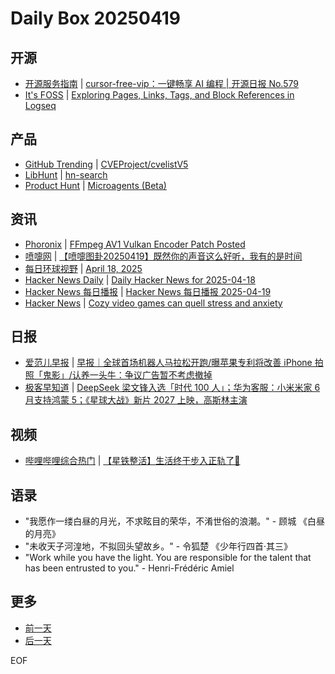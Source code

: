 # Daily Box 20250419

## 开源
- [开源服务指南](https://osguider.com/blog/) | [cursor-free-vip：一键畅享 AI 编程 | 开源日报 No.579](https://osguider.com/blog/post/daily/daily-579/)
- [It's FOSS](https://itsfoss.com/) | [Exploring Pages, Links, Tags, and Block References in Logseq](https://itsfoss.com/logseq-pages-links-tags-blocks/)

## 产品
- [GitHub Trending](https://github.com/trending?since=daily) | [CVEProject/cvelistV5](https://github.com/CVEProject/cvelistV5)
- [LibHunt](https://www.libhunt.com/) | [hn-search](https://www.libhunt.com/r/hn-search)
- [Product Hunt](https://www.producthunt.com) | [Microagents (Beta)](https://www.producthunt.com/posts/microagents-beta)

## 资讯
- [Phoronix](https://www.phoronix.com/) | [FFmpeg AV1 Vulkan Encoder Patch Posted](https://www.phoronix.com/news/FFmpeg-AV1-Vulkan-Encoder)
- [喷嚏网](http://www.dapenti.com/blog/blog.asp?subjectid=70&name=xilei) | [【喷嚏图卦20250419】既然你的声音这么好听，我有的是时间](http://www.dapenti.com/blog/more.asp?name=xilei&id=185457)
- [每日环球视野](https://idai.ly/) | [April 18, 2025](http://m.idai.ly/se/a193iG?1744905600)
- [Hacker News Daily](https://www.daemonology.net/hn-daily/) | [Daily Hacker News for 2025-04-18](https://www.daemonology.net/hn-daily/2025-04-18.html)
- [Hacker News 每日播报](https://hacker-news.agi.li/) | [Hacker News 每日播报 2025-04-19](https://hacker-news.agi.li/post/2025-04-19)
- [Hacker News](https://news.ycombinator.com/front) | [Cozy video games can quell stress and anxiety](https://news.ycombinator.com/item?id=43733097)

## 日报
- [爱范儿早报](https://www.ifanr.com/category/ifanrnews) | [早报｜全球首场机器人马拉松开跑/曝苹果专利将改善 iPhone 拍照「鬼影」/认养一头牛：争议广告暂不考虑撤掉](https://www.ifanr.com/1621185)
- [极客早知道](https://www.geekpark.net/column/74) | [DeepSeek 梁文锋入选「时代 100 人」；华为客服：小米米家 6 月支持鸿蒙 5；《星球大战》新片 2027 上映，高斯林主演](https://www.geekpark.net/news/348370)

## 视频
- [哔哩哔哩综合热门](https://www.bilibili.com/v/popular/all/) | [【星铁整活】生活终于步入正轨了🙂](https://b23.tv/BV1Md5WzPEux)

## 语录
- "我愿作一缕白昼的月光，不求眩目的荣华，不淆世俗的浪潮。" - 顾城 《白昼的月亮》
- "未收天子河湟地，不拟回头望故乡。" - 令狐楚 《少年行四首·其三》
- "Work while you have the light. You are responsible for the talent that has been entrusted to you." - Henri-Frédéric Amiel

## 更多
- [前一天](daily-box-20250418.md)
- [后一天](daily-box-20250420.md)

EOF